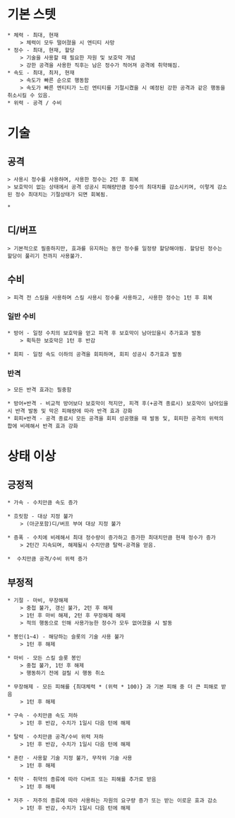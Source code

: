 # 기본 스텟

    * 체력 - 최대, 현재
        > 체력이 모두 떨어졌을 시 엔티티 사망
    * 정수 - 최대, 현재, 할당
        > 기술을 사용할 때 필요한 자원 및 보호막 개념
        > 강한 공격을 사용한 직후는 남은 정수가 적어져 공격에 취약해짐.
    * 속도 - 최대, 최저, 현재
        > 속도가 빠른 순으로 행동함
        > 속도가 빠른 엔티티가 느린 엔티티를 기절시켰을 시 예정된 강한 공격과 같은 행동을 취소시킬 수 있음.
    * 위력 - 공격 / 수비

# 기술

## 공격

    > 사용시 정수를 사용하며, 사용한 정수는 2턴 후 회복
    > 보호막이 없는 상태에서 공격 성공시 피해량만큼 정수의 최대치를 감소시키며, 이렇게 감소된 정수 최대치는 기절상태가 되면 회복됨.

    *

## 디/버프

    > 기본적으로 필중하지만, 효과를 유지하는 동안 정수를 일정량 할당해야됨. 할당된 정수는 할당이 풀리기 전까지 사용불가.

## 수비

    > 피격 전 스킬을 사용하며 스킬 사용시 정수를 사용하고, 사용한 정수는 1턴 후 회복

### 일반 수비

    * 방어 - 일정 수치의 보호막을 얻고 피격 후 보호막이 남아있을시 추가효과 발동
        > 획득한 보호막은 1턴 후 반감

    * 회피 - 일정 속도 이하의 공격을 회피하며, 회피 성공시 추가효과 발동

### 반격

    > 모든 반격 효과는 필중함

    * 방어+반격 - 비교적 방어보다 보호막이 적지만, 피격 후(+공격 종료시) 보호막이 남아있을 시 반격 발동 및 막은 피해량에 따라 반격 효과 강화
    * 회피+반격 - 공격 종료시 모든 공격을 회피 성공했을 때 발동 및, 회피한 공격의 위력의 합에 비례해서 반격 효과 강화

# 상태 이상

## 긍정적

    * 가속 - 수치만큼 속도 증가

    * 흐릿함 - 대상 지정 불가
        > (아군포함)디/버프 부여 대상 지정 불가

    * 증폭 - 수치에 비례해서 최대 정수량이 증가하고 증가한 최대치만큼 현재 정수가 증가
        > 2턴간 지속되며, 해제될시 수치만큼 탈력-공격을 얻음.

    *  수치만큼 공격/수비 위력 증가

## 부정적

    * 기절 - 마비, 무장해제
        > 중첩 불가, 갱신 불가, 2턴 후 해제
        > 1턴 후 마비 해제, 2턴 후 무장해제 해제
        > 적의 행동으로 인해 사용가능한 정수가 모두 없어졌을 시 발동

    * 봉인(1~4) - 해당하는 슬롯의 기술 사용 불가
        > 1턴 후 해제

    * 마비 - 모든 스킬 슬롯 봉인
        > 중첩 불가, 1턴 후 해제
        > 행동하기 전에 걸릴 시 행동 취소

    * 무장해제 - 모든 피해를 {최대체력 * (위력 * 100)} 과 기본 피해 중 더 큰 피해로 받음
        > 1턴 후 해제

    * 구속 - 수치만큼 속도 저하
        > 1턴 후 반감, 수치가 1일시 다음 턴에 해제

    * 탈력 - 수치만큼 공격/수비 위력 저하
        > 1턴 후 반감, 수치가 1일시 다음 턴에 해제

    * 혼란 - 사용할 기술 지정 불가, 무작위 기술 사용
        > 1턴 후 해제

    * 취약 - 취약의 종류에 따라 디버프 또는 피해를 추가로 받음
        > 1턴 후 해제

    * 저주 - 저주의 종류에 따라 사용하는 자원의 요구량 증가 또는 받는 이로운 효과 감소
        > 1턴 후 반감, 수치가 1일시 다음 턴에 해제
